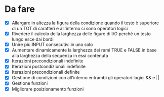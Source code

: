 # Da fare

- [x] Allargare in altezza la figura della condizione quando il testo è superiore di un TOT di caratteri e all'interno ci sono operatori logici
- [x] Rivedere il calcolo della larghezza delle figure di I/O perchè un testo lungo esce dai bordi
- [x] Unire più INPUT consecutivi in uno solo
- [x] Aumentare dinamicamente la larghezza dei rami TRUE e FALSE in base alla larghezza della sequenza in essi contenuta
- [x] Iterazioni precondizionali indefinite
- [x] Iterazioni postcondizionali indefinite
- [x] Iterazioni precondizionali definite
- [x] Gestione di condizioni con all'interno entrambi gli operatori logici && e ||
- [x] Gestione funzioni
- [X] Migliorare posizionamento funzioni